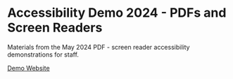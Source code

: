# Accessibility Demo 2024 - PDFs and Screen Readers

Materials from the May 2024 PDF - screen reader accessibility demonstrations for staff.

[Demo Website](https://cityssm.github.io/accessibility-demo-2024)
